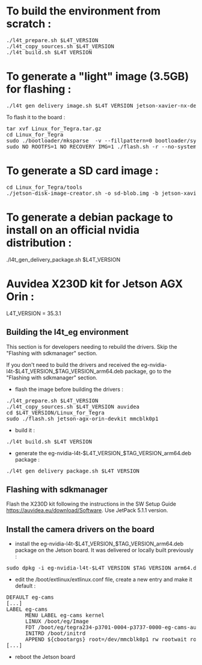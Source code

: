 To build the environment from scratch :
======================================
<pre>
./l4t_prepare.sh $L4T_VERSION
./l4t_copy_sources.sh $L4T_VERSION
./l4t_build.sh $L4T_VERSION
</pre>

To generate a "light" image (3.5GB) for flashing :
=================================================
<pre>
./l4t_gen_delivery_image.sh $L4T_VERSION jetson-xavier-nx-devkit-emmc-dione
</pre>

To flash it to the board :
<pre>
tar xvf Linux_for_Tegra.tar.gz
cd Linux_for_Tegra
sudo ./bootloader/mksparse  -v --fillpattern=0 bootloader/system.img.raw bootloader/system.img
sudo NO_ROOTFS=1 NO_RECOVERY_IMG=1 ./flash.sh -r --no-systemimg jetson-xavier-nx-devkit-emmc-dione mmcblk0p1
</pre>

To generate a SD card image :
=============================
<pre>
cd Linux_for_Tegra/tools
./jetson-disk-image-creator.sh -o sd-blob.img -b jetson-xavier-nx-devkit
</pre>

To generate a debian package to install on an official nvidia distribution :
==========================================================================
./l4t_gen_delivery_package.sh $L4T_VERSION

Auvidea X230D kit for Jetson AGX Orin :
=======================================
L4T_VERSION = 35.3.1

## Building the l4t_eg environment
This section is for developers needing to rebuild the drivers. Skip the "Flashing with sdkmanager" section.

If you don't need to build the drivers and received the eg-nvidia-l4t-$L4T_VERSION_$TAG_VERSION_arm64.deb package, go to the "Flashing with sdkmanager" section.

- flash the image before building the drivers :
<pre>
./l4t_prepare.sh $L4T_VERSION
./l4t_copy_sources.sh $L4T_VERSION auvidea
cd $L4T_VERSION/Linux_for_Tegra
sudo ./flash.sh jetson-agx-orin-devkit mmcblk0p1
</pre>

- build it :
<pre>
./l4t_build.sh $L4T_VERSION
</pre>

- generate the eg-nvidia-l4t-$L4T_VERSION_$TAG_VERSION_arm64.deb package :
<pre>
./l4t_gen_delivery_package.sh $L4T_VERSION
</pre>

## Flashing with sdkmanager
Flash the X230D kit following the instructions in the SW Setup Guide https://auvidea.eu/download/Software. Use JetPack 5.1.1 version.

## Install the camera drivers on the board
- install the eg-nvidia-l4t-$L4T_VERSION_$TAG_VERSION_arm64.deb package on the Jetson board. It was delivered or locally built previously :
<pre>
sudo dpkg -i eg-nvidia-l4t-$L4T_VERSION_$TAG_VERSION_arm64.deb
</pre>
- edit the /boot/extlinux/extlinux.conf file, create a new entry and make it default  :
<pre>
DEFAULT eg-cams
[...]
LABEL eg-cams
      MENU LABEL eg-cams kernel
      LINUX /boot/eg/Image
      FDT /boot/eg/tegra234-p3701-0004-p3737-0000-eg-cams-auvidea.dtb
      INITRD /boot/initrd
      APPEND ${cbootargs} root=/dev/mmcblk0p1 rw rootwait rootfstype=ext4 mminit_loglevel=4 console=ttyTCU0,115200 console=ttyAMA0,115200 console=tty0 firmware_class.path=/etc/firmware fbcon=map:0 net.ifnames=0
[...]
</pre>
- reboot the Jetson board




